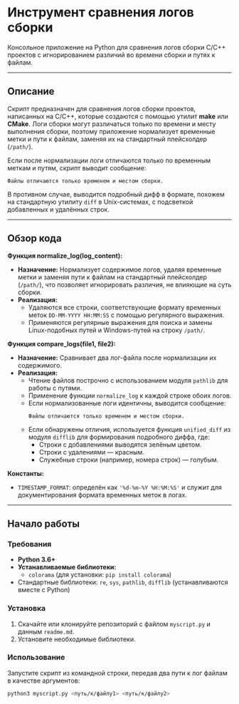 # Инструмент сравнения логов сборки

Консольное приложение на Python для сравнения логов сборки C/C++ проектов с игнорированием различий во времени сборки и путях к файлам.

---

## Описание

Скрипт предназначен для сравнения логов сборки проектов, написанных на C/C++, которые создаются с помощью утилит **make** или **CMake**. Логи сборки могут различаться только по времени и месту выполнения сборки, поэтому приложение нормализует временные метки и пути к файлам, заменяя их на стандартный плейсхолдер (`/path/`).

Если после нормализации логи отличаются только по временным меткам и путям, скрипт выводит сообщение:

```
Файлы отличаются только временем и местом сборки.
```

В противном случае, выводится подробный дифф в формате, похожем на стандартную утилиту `diff` в Unix-системах, с подсветкой добавленных и удалённых строк.

---

## Обзор кода

**Функция normalize_log(log_content):**  
- **Назначение:** Нормализует содержимое логов, удаляя временные метки и заменяя пути к файлам на стандартный плейсхолдер (`/path/`), что позволяет игнорировать различия, не влияющие на суть сборки.  
- **Реализация:**  
  - Удаляются все строки, соответствующие формату временных меток `DD-MM-YYYY HH:MM:SS` с помощью регулярного выражения.  
  - Применяются регулярные выражения для поиска и замены Linux-подобных путей и Windows-путей на строку `/path/`.

**Функция compare_logs(file1, file2):**  
- **Назначение:** Сравнивает два лог-файла после нормализации их содержимого.  
- **Реализация:**  
  - Чтение файлов построчно с использованием модуля `pathlib` для работы с путями.  
  - Применение функции `normalize_log` к каждой строке обоих логов.  
  - Если нормализованные логи идентичны, выводится сообщение:  
    ```
    Файлы отличаются только временем и местом сборки.
    ```  
  - Если обнаружены отличия, используется функция `unified_diff` из модуля `difflib` для формирования подробного диффа, где:  
    - Строки с добавлениями выводятся зелёным цветом.  
    - Строки с удалениями — красным.  
    - Служебные строки (например, номера строк) — голубым.

**Константы:**  
- `TIMESTAMP_FORMAT`: определён как `'%d-%m-%Y %H:%M:%S'` и служит для документирования формата временных меток в логах.

---

## Начало работы

### Требования

- **Python 3.6+**
- **Устанавливаемые библиотеки:**
  - `colorama` (для установки: `pip install colorama`)
- Стандартные библиотеки: `re`, `sys`, `pathlib`, `difflib` (устанавливаются вместе с Python)

### Установка

1. Скачайте или клонируйте репозиторий с файлом `myscript.py` и данным `readme.md`.
2. Установите необходимые библиотеки.

### Использование

Запустите скрипт из командной строки, передав два пути к лог файлам в качестве аргументов:

```bash
python3 myscript.py <путь/к/файлу1> <путь/к/файлу2>
```

